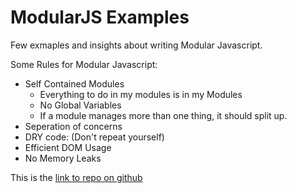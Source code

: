 # ModularJS Examples

Few exmaples and insights about writing Modular Javascript.

Some Rules for Modular Javascript:
* Self Contained Modules
	* Everything to do in my modules is in my Modules
	* No Global Variables
	* If a module manages more than one thing, it should split up.
* Seperation of concerns
* DRY code: (Don't repeat yourself)
* Efficient DOM Usage
* No Memory Leaks

This is the [link to repo on github](https://github.com/kundanvishen/modular-js) 